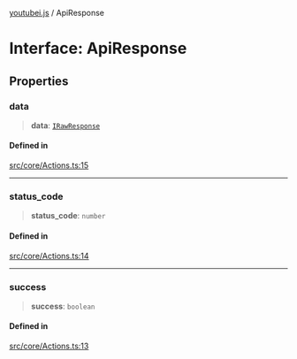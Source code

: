 [youtubei.js](../README.md) / ApiResponse

# Interface: ApiResponse

## Properties

### data

> **data**: [`IRawResponse`](../namespaces/APIResponseTypes/interfaces/IRawResponse.md)

#### Defined in

[src/core/Actions.ts:15](https://github.com/LuanRT/YouTube.js/blob/fc5571629eca037af7de03f4b903da6add1f300b/src/core/Actions.ts#L15)

***

### status\_code

> **status\_code**: `number`

#### Defined in

[src/core/Actions.ts:14](https://github.com/LuanRT/YouTube.js/blob/fc5571629eca037af7de03f4b903da6add1f300b/src/core/Actions.ts#L14)

***

### success

> **success**: `boolean`

#### Defined in

[src/core/Actions.ts:13](https://github.com/LuanRT/YouTube.js/blob/fc5571629eca037af7de03f4b903da6add1f300b/src/core/Actions.ts#L13)
